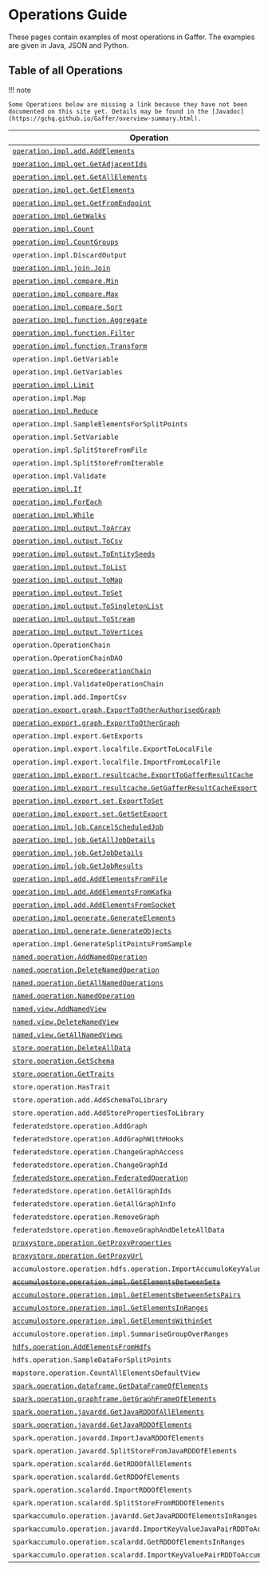 # Operations Guide

These pages contain examples of most operations in Gaffer. The examples are given in Java, JSON and Python.

## Table of all Operations

!!! note

    Some Operations below are missing a link because they have not been documented on this site yet. Details may be found in the [Javadoc](https://gchq.github.io/Gaffer/overview-summary.html).

Operation | Type
------------- | -------------
[`operation.impl.add.AddElements`](core.md#addelements) | Core
[`operation.impl.get.GetAdjacentIds`](get.md#getadjacentids) | Get
[`operation.impl.get.GetAllElements`](get.md#getallelements) | Get
[`operation.impl.get.GetElements`](get.md#getelements) | Get
[`operation.impl.get.GetFromEndpoint`](misc.md#getfromendpoint) | Get
[`operation.impl.GetWalks`](get.md#getwalks) | Get
[`operation.impl.Count`](core.md#count) | Core
[`operation.impl.CountGroups`](core.md#countgroups) | Core
`operation.impl.DiscardOutput` | Core
[`operation.impl.join.Join`](join.md) | Core
[`operation.impl.compare.Min`](core.md#min) | Core
[`operation.impl.compare.Max`](core.md#max) | Core
[`operation.impl.compare.Sort`](core.md#sort) | Core
[`operation.impl.function.Aggregate`](core.md#aggregate) | Core
[`operation.impl.function.Filter`](core.md#filter) | Core
[`operation.impl.function.Transform`](core.md#transform) | Core
`operation.impl.GetVariable` | Core
`operation.impl.GetVariables` | Core
[`operation.impl.Limit`](core.md#limit) | Core
`operation.impl.Map` | Core
[`operation.impl.Reduce`](core.md#reduce) | Core
`operation.impl.SampleElementsForSplitPoints` | Core
`operation.impl.SetVariable` | Core
`operation.impl.SplitStoreFromFile` | Core
`operation.impl.SplitStoreFromIterable` | Core
`operation.impl.Validate` | Core
[`operation.impl.If`](flow.md#if) | Flow
[`operation.impl.ForEach`](flow.md#foreach) | Flow
[`operation.impl.While`](flow.md#while) | Flow
[`operation.impl.output.ToArray`](core.md#toarray) | Output
[`operation.impl.output.ToCsv`](core.md#tocsv) | Output
[`operation.impl.output.ToEntitySeeds`](core.md#toentityseeds) | Output
[`operation.impl.output.ToList`](core.md#tolist) | Output
[`operation.impl.output.ToMap`](core.md#tomap) | Output
[`operation.impl.output.ToSet`](core.md#toset) | Output
[`operation.impl.output.ToSingletonList`](core.md#tosingletonlist) | Output
[`operation.impl.output.ToStream`](core.md#tostream) | Output
[`operation.impl.output.ToVertices`](core.md#tovertices) | Output
`operation.OperationChain` | Chain
`operation.OperationChainDAO` | Chain
[`operation.impl.ScoreOperationChain`](misc.md#scoreoperationchain) | Chain
`operation.impl.ValidateOperationChain` | Chain
`operation.impl.add.ImportCsv` | Import
[`operation.export.graph.ExportToOtherAuthorisedGraph`](export.md#exporttootherauthorisedgraph) | Export
[`operation.export.graph.ExportToOtherGraph`](export.md#exporttoothergraph) | Export
`operation.impl.export.GetExports` | Export
`operation.impl.export.localfile.ExportToLocalFile` | Export
`operation.impl.export.localfile.ImportFromLocalFile` | Export
[`operation.impl.export.resultcache.ExportToGafferResultCache`](export.md#exporttogafferresultcache) | Export
[`operation.impl.export.resultcache.GetGafferResultCacheExport`](export.md#getgafferresultcacheexport) | Export
[`operation.impl.export.set.ExportToSet`](export.md#exporttoset) | Export
[`operation.impl.export.set.GetSetExport`](export.md#getsetexport) | Export
[`operation.impl.job.CancelScheduledJob`](job.md#cancelscheduledjob) | Job
[`operation.impl.job.GetAllJobDetails`](job.md#getalljobdetails) | Job
[`operation.impl.job.GetJobDetails`](job.md#getjobdetails) | Job
[`operation.impl.job.GetJobResults`](job.md#getjobresults) | Job
[`operation.impl.add.AddElementsFromFile`](flink.md#addelementsfromfile) | Flink
[`operation.impl.add.AddElementsFromKafka`](flink.md#addelementsfromkafka) | Flink
[`operation.impl.add.AddElementsFromSocket`](flink.md#addelementsfromsocket) | Flink
[`operation.impl.generate.GenerateElements`](generate.md#generateelements) | Generate
[`operation.impl.generate.GenerateObjects`](generate.md#generateobjects) | Generate
`operation.impl.GenerateSplitPointsFromSample` | Generate
[`named.operation.AddNamedOperation`](named.md#addnamedoperation) | Named
[`named.operation.DeleteNamedOperation`](named.md#deletenamedoperation) | Named
[`named.operation.GetAllNamedOperations`](named.md#getallnamedoperations) | Named
[`named.operation.NamedOperation`](named.md#namedoperation) | Named
[`named.view.AddNamedView`](named.md#addnamedview) | Named
[`named.view.DeleteNamedView`](named.md#deletenamedview) | Named
[`named.view.GetAllNamedViews`](named.md#getallnamedviews) | Named
[`store.operation.DeleteAllData`](core.md#deletealldata) | Store
[`store.operation.GetSchema`](core.md#getschema) | Store
[`store.operation.GetTraits`](core.md#gettraits) | Store
`store.operation.HasTrait` | Store
`store.operation.add.AddSchemaToLibrary` | Store
`store.operation.add.AddStorePropertiesToLibrary` | Store
`federatedstore.operation.AddGraph` | Federated
`federatedstore.operation.AddGraphWithHooks` | Federated
`federatedstore.operation.ChangeGraphAccess` | Federated
`federatedstore.operation.ChangeGraphId` | Federated
[`federatedstore.operation.FederatedOperation`](federated-operation.md#federated-operation) | Federated
`federatedstore.operation.GetAllGraphIds` | Federated
`federatedstore.operation.GetAllGraphInfo` | Federated
`federatedstore.operation.RemoveGraph` | Federated
`federatedstore.operation.RemoveGraphAndDeleteAllData` | Federated
[`proxystore.operation.GetProxyProperties`](proxy.md#getproxyproperties) | Proxy
[`proxystore.operation.GetProxyUrl`](proxy.md#getproxyurl) | Proxy
`accumulostore.operation.hdfs.operation.ImportAccumuloKeyValueFiles` | Accumulo
[<s>`accumulostore.operation.impl.GetElementsBetweenSets`</s>](accumulo.md#getelementsbetweensets) | Accumulo
[`accumulostore.operation.impl.GetElementsBetweenSetsPairs`](accumulo.md#getelementsbetweensetspairs) | Accumulo
[`accumulostore.operation.impl.GetElementsInRanges`](accumulo.md#getelementsinranges) | Accumulo
[`accumulostore.operation.impl.GetElementsWithinSet`](accumulo.md#getelementswithinset) | Accumulo
`accumulostore.operation.impl.SummariseGroupOverRanges` | Accumulo
[`hdfs.operation.AddElementsFromHdfs`](hdfs.md#addelementsfromhdfs) | HDFS
`hdfs.operation.SampleDataForSplitPoints` | HDFS
`mapstore.operation.CountAllElementsDefaultView` | Map
[`spark.operation.dataframe.GetDataFrameOfElements`](spark.md#getdataframeofelements) | Spark
[`spark.operation.graphframe.GetGraphFrameOfElements`](spark.md#getgraphframeofelements) | Spark
[`spark.operation.javardd.GetJavaRDDOfAllElements`](spark.md#getjavarddofallelements) | Spark
[`spark.operation.javardd.GetJavaRDDOfElements`](spark.md#getjavarddofelements) | Spark
`spark.operation.javardd.ImportJavaRDDOfElements` | Spark
`spark.operation.javardd.SplitStoreFromJavaRDDOfElements` | Spark
`spark.operation.scalardd.GetRDDOfAllElements` | Spark
`spark.operation.scalardd.GetRDDOfElements` | Spark
`spark.operation.scalardd.ImportRDDOfElements` | Spark
`spark.operation.scalardd.SplitStoreFromRDDOfElements` | Spark
`sparkaccumulo.operation.javardd.GetJavaRDDOfElementsInRanges` | Spark
`sparkaccumulo.operation.javardd.ImportKeyValueJavaPairRDDToAccumulo` | Spark
`sparkaccumulo.operation.scalardd.GetRDDOfElementsInRanges` | Spark
`sparkaccumulo.operation.scalardd.ImportKeyValuePairRDDToAccumulo` | Spark
